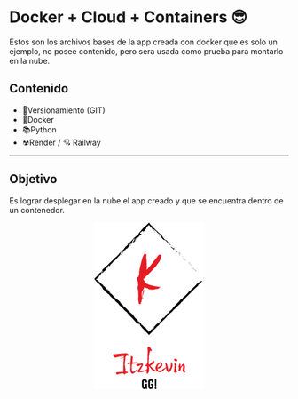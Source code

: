 # Docker + Cloud + Containers 😎

Estos son los archivos bases de la app creada con docker que es solo un ejemplo, no posee contenido, pero sera usada como prueba para montarlo en la nube.
## Contenido

* 🎃Versionamiento (GIT) 
* 🎨Docker
* 📚Python
* ☢Render / 💘 Railway

---
## Objetivo

Es lograr desplegar en la nube el app creado y que se encuentra dentro de un contenedor.

<p align="center">
  <img src="LogoITzKEvin.png">
</p>
